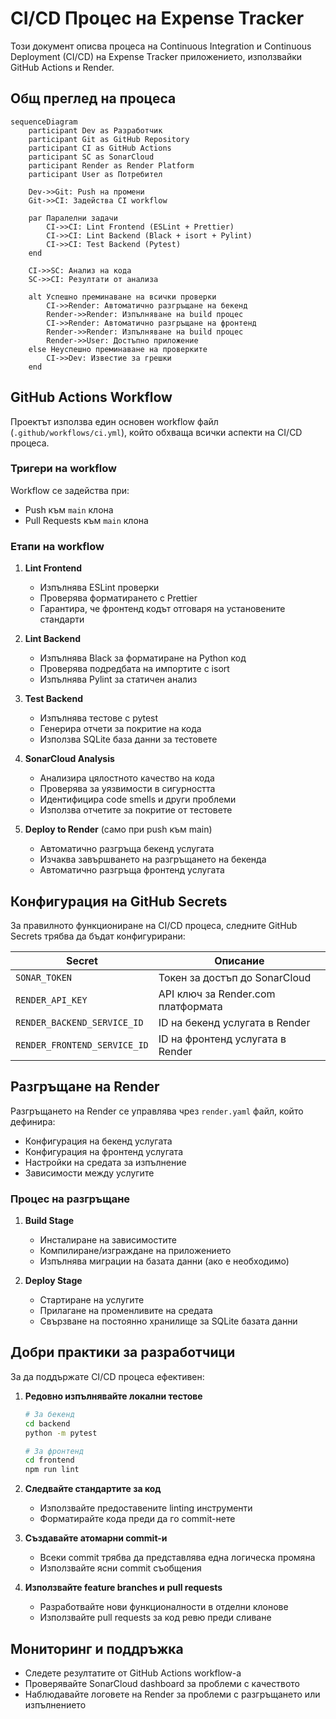 # CI/CD Процес на Expense Tracker

Този документ описва процеса на Continuous Integration и Continuous Deployment (CI/CD) на Expense Tracker приложението, използвайки GitHub Actions и Render.

## Общ преглед на процеса

```mermaid
sequenceDiagram
    participant Dev as Разработчик
    participant Git as GitHub Repository
    participant CI as GitHub Actions
    participant SC as SonarCloud
    participant Render as Render Platform
    participant User as Потребител
    
    Dev->>Git: Push на промени
    Git->>CI: Задейства CI workflow
    
    par Паралелни задачи
        CI->>CI: Lint Frontend (ESLint + Prettier)
        CI->>CI: Lint Backend (Black + isort + Pylint)
        CI->>CI: Test Backend (Pytest)
    end
    
    CI->>SC: Анализ на кода
    SC->>CI: Резултати от анализа
    
    alt Успешно преминаване на всички проверки
        CI->>Render: Автоматично разгръщане на бекенд
        Render->>Render: Изпълняване на build процес
        CI->>Render: Автоматично разгръщане на фронтенд
        Render->>Render: Изпълняване на build процес
        Render->>User: Достъпно приложение
    else Неуспешно преминаване на проверките
        CI->>Dev: Известие за грешки
    end
```

## GitHub Actions Workflow

Проектът използва един основен workflow файл (`.github/workflows/ci.yml`), който обхваща всички аспекти на CI/CD процеса.

### Тригери на workflow

Workflow се задейства при:
- Push към `main` клона
- Pull Requests към `main` клона

### Етапи на workflow

1. **Lint Frontend**
   - Изпълнява ESLint проверки
   - Проверява форматирането с Prettier
   - Гарантира, че фронтенд кодът отговаря на установените стандарти

2. **Lint Backend**
   - Изпълнява Black за форматиране на Python код
   - Проверява подредбата на импортите с isort
   - Изпълнява Pylint за статичен анализ

3. **Test Backend**
   - Изпълнява тестове с pytest
   - Генерира отчети за покритие на кода
   - Използва SQLite база данни за тестовете

4. **SonarCloud Analysis**
   - Анализира цялостното качество на кода
   - Проверява за уязвимости в сигурността
   - Идентифицира code smells и други проблеми
   - Използва отчетите за покритие от тестовете

5. **Deploy to Render** (само при push към main)
   - Автоматично разгръща бекенд услугата
   - Изчаква завършването на разгръщането на бекенда
   - Автоматично разгръща фронтенд услугата

## Конфигурация на GitHub Secrets

За правилното функциониране на CI/CD процеса, следните GitHub Secrets трябва да бъдат конфигурирани:

| Secret | Описание |
|--------|----------|
| `SONAR_TOKEN` | Токен за достъп до SonarCloud |
| `RENDER_API_KEY` | API ключ за Render.com платформата |
| `RENDER_BACKEND_SERVICE_ID` | ID на бекенд услугата в Render |
| `RENDER_FRONTEND_SERVICE_ID` | ID на фронтенд услугата в Render |

## Разгръщане на Render

Разгръщането на Render се управлява чрез `render.yaml` файл, който дефинира:
- Конфигурация на бекенд услугата
- Конфигурация на фронтенд услугата
- Настройки на средата за изпълнение
- Зависимости между услугите

### Процес на разгръщане

1. **Build Stage**
   - Инсталиране на зависимостите
   - Компилиране/изграждане на приложението
   - Изпълнява миграции на базата данни (ако е необходимо)

2. **Deploy Stage**
   - Стартиране на услугите
   - Прилагане на променливите на средата
   - Свързване на постоянно хранилище за SQLite базата данни

## Добри практики за разработчици

За да поддържате CI/CD процеса ефективен:

1. **Редовно изпълнявайте локални тестове**
   ```bash
   # За бекенд
   cd backend
   python -m pytest
   
   # За фронтенд
   cd frontend
   npm run lint
   ```

2. **Следвайте стандартите за код**
   - Използвайте предоставените linting инструменти
   - Форматирайте кода преди да го commit-нете

3. **Създавайте атомарни commit-и**
   - Всеки commit трябва да представлява една логическа промяна
   - Използвайте ясни commit съобщения

4. **Използвайте feature branches и pull requests**
   - Разработвайте нови функционалности в отделни клонове
   - Използвайте pull requests за код ревю преди сливане

## Мониторинг и поддръжка

- Следете резултатите от GitHub Actions workflow-а
- Проверявайте SonarCloud dashboard за проблеми с качеството
- Наблюдавайте логовете на Render за проблеми с разгръщането или изпълнението 
